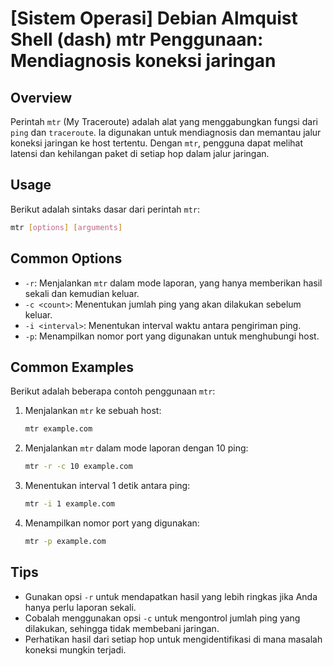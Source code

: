# [Sistem Operasi] Debian Almquist Shell (dash) mtr Penggunaan: Mendiagnosis koneksi jaringan

## Overview
Perintah `mtr` (My Traceroute) adalah alat yang menggabungkan fungsi dari `ping` dan `traceroute`. Ia digunakan untuk mendiagnosis dan memantau jalur koneksi jaringan ke host tertentu. Dengan `mtr`, pengguna dapat melihat latensi dan kehilangan paket di setiap hop dalam jalur jaringan.

## Usage
Berikut adalah sintaks dasar dari perintah `mtr`:

```bash
mtr [options] [arguments]
```

## Common Options
- `-r`: Menjalankan `mtr` dalam mode laporan, yang hanya memberikan hasil sekali dan kemudian keluar.
- `-c <count>`: Menentukan jumlah ping yang akan dilakukan sebelum keluar.
- `-i <interval>`: Menentukan interval waktu antara pengiriman ping.
- `-p`: Menampilkan nomor port yang digunakan untuk menghubungi host.

## Common Examples
Berikut adalah beberapa contoh penggunaan `mtr`:

1. Menjalankan `mtr` ke sebuah host:
   ```bash
   mtr example.com
   ```

2. Menjalankan `mtr` dalam mode laporan dengan 10 ping:
   ```bash
   mtr -r -c 10 example.com
   ```

3. Menentukan interval 1 detik antara ping:
   ```bash
   mtr -i 1 example.com
   ```

4. Menampilkan nomor port yang digunakan:
   ```bash
   mtr -p example.com
   ```

## Tips
- Gunakan opsi `-r` untuk mendapatkan hasil yang lebih ringkas jika Anda hanya perlu laporan sekali.
- Cobalah menggunakan opsi `-c` untuk mengontrol jumlah ping yang dilakukan, sehingga tidak membebani jaringan.
- Perhatikan hasil dari setiap hop untuk mengidentifikasi di mana masalah koneksi mungkin terjadi.